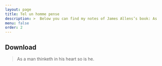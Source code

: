 ```yaml
---
layout: page
title: Tel un homme pense
description: >  Below you can find my notes of James Allens’s book: As a man thinketh.
menu: false
order: 2
---
```


## Download

> As a man thinketh in his heart so is he.	

